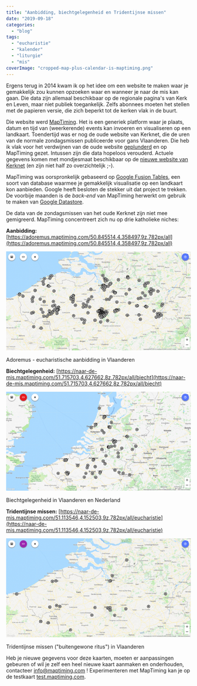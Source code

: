 ```yaml
---
title: "Aanbidding, biechtgelegenheid en Tridentijnse missen"
date: "2019-09-18"
categories: 
  - "blog"
tags: 
  - "eucharistie"
  - "kalender"
  - "liturgie"
  - "mis"
coverImage: "cropped-map-plus-calendar-is-maptiming.png"
---
```


Ergens terug in 2014 kwam ik op het idee om een website te maken waar je gemakkelijk zou kunnen opzoeken waar en wanneer je naar de mis kan gaan. Die data zijn allemaal beschikbaar op de regionale pagina's van Kerk en Leven, maar niet publiek toegankelijk. Zelfs abonnees moeten het stellen met de papieren versie, die zich beperkt tot de kerken vlak in de buurt.   

Die website werd [MapTiming](http://www.maptiming.com). Het is een generiek platform waar je plaats, datum en tijd van (weerkerende) events kan invoeren en visualiseren op een landkaart. Toendertijd was er nog de oude website van Kerknet, die de uren van de normale zondagsmissen publiceerde voor gans Vlaanderen. Die heb ik vlak voor het verdwijnen van de oude website [geplunderd](/blog/kerknet-gehackt-om-naar-de-mis-te-gaan/) en op MapTiming gezet. Intussen zijn die data hopeloos verouderd. Actuele gegevens komen met mondjesmaat beschikbaar op de [nieuwe website van Kerknet](https://www.kerknet.be/zoeken/vieringen/lijst) (en zijn niet half zo overzichtelijk ;-).  

MapTiming was oorspronkelijk gebaseerd op [Google Fusion Tables](https://support.google.com/fusiontables/answer/2571232), een soort van database waarmee je gemakkelijk visualisatie op een landkaart kon aanbieden. Google heeft besloten de stekker uit dat project te trekken. De voorbije maanden is de _back-end_ van MapTiming herwerkt om gebruik te maken van [Google Datastore](https://cloud.google.com/datastore/).   

De data van de zondagsmissen van het oude Kerknet zijn niet mee gemigreerd. MapTiming concentreert zich nu op drie katholieke niches:  

**Aanbidding:** [https://adoremus.maptiming.com/50.845514,4.358497,9z,782px/all](https://adoremus.maptiming.com/50.845514,4.358497,9z,782px/all)  

[![](images/Adoremus-700x375.png)](https://adoremus.maptiming.com/50.845514,4.358497,9z,782px/all)

Adoremus - eucharistische aanbidding in Vlaanderen

**Biechtgelegenheid:** [https://naar-de-mis.maptiming.com/51.715703,4.627662,8z,782px/all/biecht](https://naar-de-mis.maptiming.com/51.715703,4.627662,8z,782px/all/biecht)  

[![](images/biechtgelegenheid-700x375.png)](https://naar-de-mis.maptiming.com/51.715703,4.627662,8z,782px/all/biecht)

Biechtgelegenheid in Vlaanderen en Nederland

**Tridentijnse missen:** [https://naar-de-mis.maptiming.com/51.113546,4.152503,9z,782px/all/eucharistie](https://naar-de-mis.maptiming.com/51.113546,4.152503,9z,782px/all/eucharistie)  

[![](images/tridentijnse-mis-700x375.png)](https://naar-de-mis.maptiming.com/51.113546,4.152503,9z,782px/all/eucharistie)

Tridentijnse missen ("buitengewone ritus") in Vlaanderen

Heb je nieuwe gegevens voor deze kaarten, moeten er aanpassingen gebeuren of wil je zelf een heel nieuwe kaart aanmaken en onderhouden, contacteer [info@maptiming.com](mailto:info@maptiming.com) ! Experimenteren met MapTiming kan je op de testkaart [test.maptiming.com](https://test.maptiming.com/).
